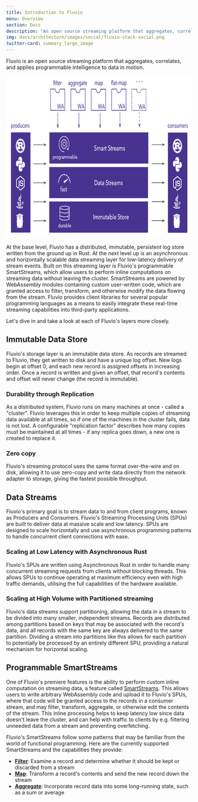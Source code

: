 ```yaml
---
title: Introduction to Fluvio
menu: Overview
section: Docs
description: "An open source streaming platform that aggregates, correlates, and applies programmable intelligence to data in motion"
img: docs/architecture/images/social/fluvio-stack-social.png
twitter-card: summary_large_image
---
```


Fluvio is an open source streaming platform that aggregates, correlates,
and applies programmable intelligence to data in motion.

<img src="architecture/images/fluvio-stack.svg" alt="Fluvio Stack" justify="center" height="440">

At the base level, Fluvio has a distributed, immutable, persistent log store
written from the ground up in Rust. At the next level up is an asynchronous
and horizontally scalable data streaming layer for low-latency delivery of
stream events. Built on this streaming layer is Fluvio's programmable
SmartStreams, which allow users to perform inline computations on streaming
data without leaving the cluster. SmartStreams are powered by WebAssembly
modules containing custom user-written code, which are granted access to
filter, transform, and otherwise modify the data flowing from the stream.
Fluvio provides client libraries for several popular programming languages
as a means to easily integrate these real-time streaming capabilities into
third-party applications.

Let's dive in and take a look at each of Fluvio's layers more closely.

## Immutable Data Store

Fluvio's storage layer is an immutable data store. As records are
streamed to Fluvio, they get written to disk and have a unique log offset. New
logs begin at offset 0, and each new record is assigned offsets in increasing
order. Once a record is written and given an offset, that record's contents and
offset will never change (the record is immutable).

### Durability through Replication

As a distributed system, Fluvio runs on many machines at once - called a "cluster".
Fluvio leverages this in order to keep multiple copies of streaming data available
at all times, so if one of the machines in the cluster fails, data is not lost.
A configurable "replication factor" describes how many copies must be maintained
at all times - if any replica goes down, a new one is created to replace it.

### Zero copy

Fluvio's streaming protocol uses the same format over-the-wire and on disk,
allowing it to use zero-copy and write data directly from the network adapter to
storage, giving the fastest possible throughput.

## Data Streams

Fluvio's primary goal is to stream data to and from client programs, known as
Producers and Consumers. Fluvio's Streaming Processing Units (SPUs) are built to 
deliver data at massive scale and low latency. SPUs are designed to scale
horizontally and use asynchronous programming patterns to handle concurrent
client connections with ease.

### Scaling at Low Latency with Asynchronous Rust

Fluvio's SPUs are written using Asynchronous Rust in order to handle many concurrent
streaming requests from clients without blocking threads. This allows SPUs to
continue operating at maximum efficiency even with high traffic demands, utilising
the full capabilities of the hardware available.

### Scaling at High Volume with Partitioned streaming

Fluvio's data streams support partitioning, allowing the data in a stream to be
divided into many smaller, independent streams. Records are distributed among partitions
based on keys that may be associated with the record's data, and all records with the
same key are always delivered to the same partition. Dividing a stream into partitions
like this allows for each partition to potentially be processed by an entirely different
SPU, providing a natural mechanism for horizontal scaling.

## Programmable SmartStreams

One of Fluvio's premiere features is the ability to perform custom inline computation on
streaming data, a feature called [SmartStreams]. This allows users to write arbitrary
WebAssembly code and upload it to Fluvio's SPUs, where that code will be granted access
to the records in a consumer stream, and may filter, transform, aggregate, or otherwise
edit the contents of the stream. This inline processing helps to keep latency low since
data doesn't leave the cluster, and can help with traffic to clients by e.g. filtering
unneeded data from a stream and preventing overfetching.

[SmartStreams]: /docs/smartstreams/quick-start

Fluvio's SmartStreams follow some patterns that may be familiar from the world of functional
programming. Here are the currently supported SmartStreams and the capabilities they
provide:

- [**Filter**]: Examine a record and determine whether it should be kept or discarded from a stream
- [**Map**]: Transform a record's contents and send the new record down the stream
- [**Aggregate**]: Incorporate record data into some long-running state, such as a sum or average

[**Filter**]: /docs/smartstreams/filter
[**Map**]: /docs/smartstreams/map
[**Aggregate**]: /docs/smartstreams/aggregate
